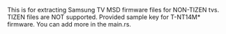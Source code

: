 This is for extracting Samsung TV MSD firmware files for NON-TIZEN tvs. TIZEN files are NOT supported. Provided sample key for T-NT14M* firmware. You can add more in the main.rs.
